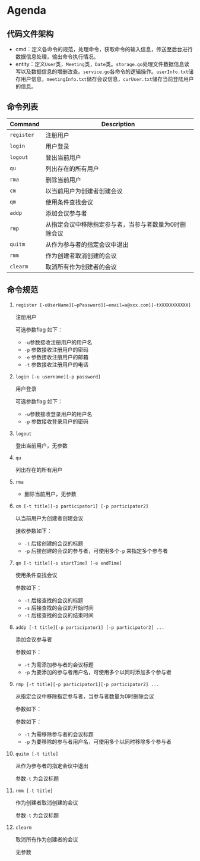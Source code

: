 
# Agenda

## 代码文件架构

* cmd：定义各命令的规范，处理命令，获取命令的输入信息，传送至后台进行数据信息处理，输出命令执行情况。
* entity：定义`User`类，`Meeting`类，`Date`类。`storage.go`处理文件数据信息读写以及数据信息的增删改查。`service.go`各命令的逻辑操作。`userInfo.txt`储存用户信息，`meetingInfo.txt`储存会议信息，`curUser.txt`储存当前登陆用户的信息。


## 命令列表

| Command      | Description                                           |
| ------------ | ----------------------------------------------------- |
| `register`   | 注册用户                                              |
| `login`      | 用户登录                                              |
| `logout`     | 登出当前用户                                          |
| `qu`   | 列出存在的所有用户                                    |
| `rma` | 删除当前用户                                          |
| `cm`         | 以当前用户为创建者创建会议                            |
| `qm`         | 使用条件查找会议                                      |
| `addp`       | 添加会议参与者                                        |
| `rmp`         | 从指定会议中移除指定参与者，当参与者数量为0时删除会议 |
| `quitm`      | 从作为参与者的指定会议中退出                          |
| `rmm`    | 作为创建者取消创建的会议                              |
| `clearm`     | 取消所有作为创建者的会议                              |


## 命令规范

1. `register [-uUserName][–pPassword][–email=a@xxx.com][-tXXXXXXXXXXX]`

   注册用户

   可选参数flag 如下：

   - `-u`参数接收注册用户的用户名
   - `-p` 参数接收注册用户的密码
   - `-e` 参数接收注册用户的邮箱
   - `-t` 参数接收注册用户的电话

2. `login [-u username][-p password]`

   用户登录

   可选参数flag 如下：

   - `-u`参数接收登录用户的用户名
   - `-p` 参数接收登录用户的密码

3. `logout`

   登出当前用户，无参数

4. `qu `

   列出存在的所有用户


5. `rma`

   - 删除当前用户，无参数

6. `cm [-t title][-p participator1] [-p participator2]` 

   以当前用户为创建者创建会议

   接收参数如下：

   - `-t` 后接创建的会议的标题
   - `-p` 后接创建的会议的参与者，可使用多个`-p` 来指定多个参与者

7. `qm [-t title][-s startTime] [-e endTime]` 

   使用条件查找会议

   参数如下：

   - `-t` 后接查找的会议的标题
   - `-s` 后接查找的会议的开始时间
   - `-t` 后接查找的会议的结束时间

8. `addp [-t title][-p participator1] [-p participator2] ...` 

   添加会议参与者

   参数如下：

   - `-t` 为需添加参与者的会议标题
   - `-p` 为要添加的参与者用户名，可使用多个以同时添加多个参与者

9. `rmp [-t title][-p participator1][-p participator2] ...`

   从指定会议中移除指定参与者，当参与者数量为0时删除会议

   参数如下：

   参数如下：

   - `-t` 为需移除参与者的会议标题
   - `-p` 为要移除的参与者用户名，可使用多个以同时移除多个参与者

10. `quitm [-t title]`

    从作为参与者的指定会议中退出

    参数`-t` 为会议标题

11. `rmm [-t title]`

    作为创建者取消创建的会议

    参数`-t` 为会议标题

12. `clearm` 

    取消所有作为创建者的会议

    无参数




